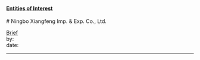#### [Entities of Interest](/list.html)
<link rel="stylesheet" type="text/css" href="../../assets/style.css">
# Ningbo Xiangfeng Imp. & Exp. Co., Ltd.

[comment]: <> (Add/Remove information below as you want)
[comment]: <> (Markdown cheatsheet: https://github.com/adam-p/markdown-here/wiki/Markdown-Cheatsheet)
[Brief](Brief.md)  
by:  
date:  

---
[comment]: <> (Add your content here)